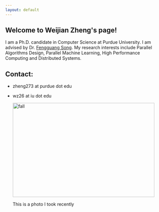 ```yaml
---
layout: default
---
```


## Welcome to Weijian Zheng's page!

I am a Ph.D. candidate in Computer Science at Purdue University. I am advised by Dr. [Fengguang Song](https://cs.iupui.edu/~fgsong/). My research interests include Parallel Algorithms Design, Parallel Machine Learning, High Performance Computing and Distributed Systems.
   
## Contact:

* zheng273 at purdue dot edu
* wz26 at iu dot edu
  
  <img src="photos/2022/fall02.JPG" alt="fall" width="450" height="300"/>

  This is a photo I took recently
